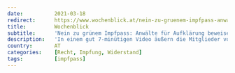 ```yaml
---
date:          2021-03-18
redirect:      https://www.wochenblick.at/nein-zu-gruenem-impfpass-anwaelte-fuer-aufklaerung-beweisen-mut/
title:         Wochenblick
subtitle:      'Nein zu grünem Impfpass: Anwälte für Aufklärung beweisen Mut'
description:   'In einem gut 7-minütigen Video äußern die Mitglieder von der Initiative Rechtsanwälte für Grundrechte und vom ACU-Austria ihre Meinung zum geplanten “Grünen Impfpass”. Sie beziehen mit einem klaren NEIN Stellung dazu.'
country:       AT
categories:    [Recht, Impfung, Widerstand]
tags:          [impfpass]
---
```

